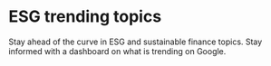 # ESG trending topics

Stay ahead of the curve in ESG and sustainable finance topics. Stay informed with a dashboard on what is trending on Google.

